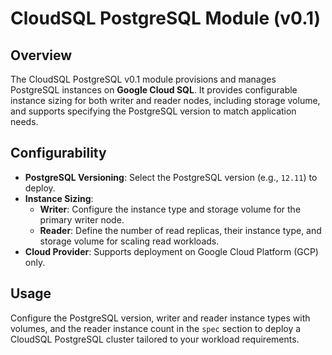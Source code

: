 # CloudSQL PostgreSQL Module (v0.1)

## Overview

The CloudSQL PostgreSQL v0.1 module provisions and manages PostgreSQL instances on **Google Cloud SQL**. It provides configurable instance sizing for both writer and reader nodes, including storage volume, and supports specifying the PostgreSQL version to match application needs.

## Configurability

- **PostgreSQL Versioning**: Select the PostgreSQL version (e.g., `12.11`) to deploy.
- **Instance Sizing**:
  - **Writer**: Configure the instance type and storage volume for the primary writer node.
  - **Reader**: Define the number of read replicas, their instance type, and storage volume for scaling read workloads.
- **Cloud Provider**: Supports deployment on Google Cloud Platform (GCP) only.

## Usage

Configure the PostgreSQL version, writer and reader instance types with volumes, and the reader instance count in the `spec` section to deploy a CloudSQL PostgreSQL cluster tailored to your workload requirements.
